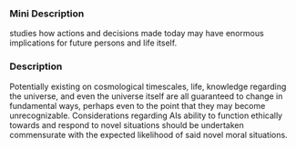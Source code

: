 ### Mini Description

studies how actions and decisions made today may have enormous implications for future persons and life itself.

### Description

Potentially existing on cosmological timescales, life, knowledge regarding the universe, and even the universe itself are all guaranteed to change in fundamental ways, perhaps even to the point that they may become unrecognizable. Considerations regarding AIs ability to function ethically towards and respond to novel situations should be undertaken commensurate with the expected likelihood of said novel moral situations.

